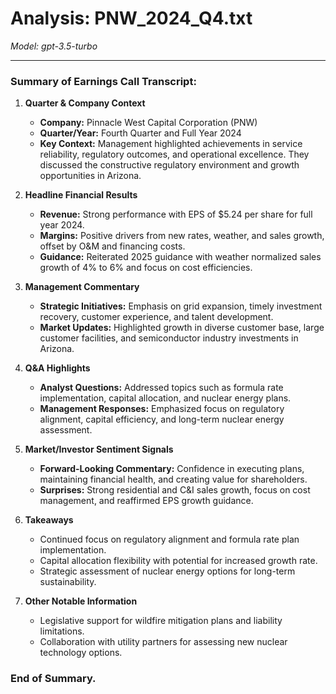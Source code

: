 # Analysis: PNW_2024_Q4.txt

*Model: gpt-3.5-turbo*

---

### Summary of Earnings Call Transcript:

1. **Quarter & Company Context**
   - **Company:** Pinnacle West Capital Corporation (PNW)
   - **Quarter/Year:** Fourth Quarter and Full Year 2024
   - **Key Context:** Management highlighted achievements in service reliability, regulatory outcomes, and operational excellence. They discussed the constructive regulatory environment and growth opportunities in Arizona.

2. **Headline Financial Results**
   - **Revenue:** Strong performance with EPS of $5.24 per share for full year 2024.
   - **Margins:** Positive drivers from new rates, weather, and sales growth, offset by O&M and financing costs.
   - **Guidance:** Reiterated 2025 guidance with weather normalized sales growth of 4% to 6% and focus on cost efficiencies.

3. **Management Commentary**
   - **Strategic Initiatives:** Emphasis on grid expansion, timely investment recovery, customer experience, and talent development.
   - **Market Updates:** Highlighted growth in diverse customer base, large customer facilities, and semiconductor industry investments in Arizona.

4. **Q&A Highlights**
   - **Analyst Questions:** Addressed topics such as formula rate implementation, capital allocation, and nuclear energy plans.
   - **Management Responses:** Emphasized focus on regulatory alignment, capital efficiency, and long-term nuclear energy assessment.

5. **Market/Investor Sentiment Signals**
   - **Forward-Looking Commentary:** Confidence in executing plans, maintaining financial health, and creating value for shareholders.
   - **Surprises:** Strong residential and C&I sales growth, focus on cost management, and reaffirmed EPS growth guidance.

6. **Takeaways**
   - Continued focus on regulatory alignment and formula rate plan implementation.
   - Capital allocation flexibility with potential for increased growth rate.
   - Strategic assessment of nuclear energy options for long-term sustainability.

7. **Other Notable Information**
   - Legislative support for wildfire mitigation plans and liability limitations.
   - Collaboration with utility partners for assessing new nuclear technology options.

### End of Summary.